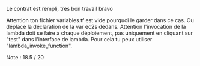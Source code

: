 Le contrat est rempli, très bon travail bravo

Attention ton fichier variables.tf est vide pourquoi le garder dans ce cas. Ou déplace la déclaration de la var ec2s dedans.
Attention l'invocation de la lambda doit se faire à chaque déploiement, pas uniquement en cliquant sur "test" dans l'interface de lambda.
Pour cela tu peux utiliser "lambda_invoke_function".


Note : 18.5 / 20